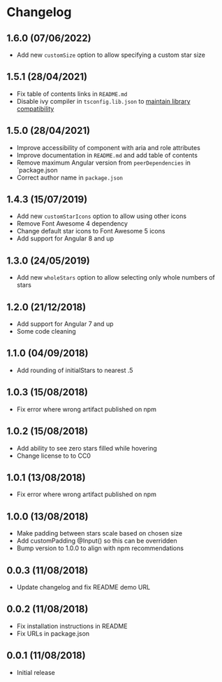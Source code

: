 # Changelog

## 1.6.0 (07/06/2022)

* Add new `customSize` option to allow specifying a custom star size

## 1.5.1 (28/04/2021)

* Fix table of contents links in `README.md`
* Disable ivy compiler in `tsconfig.lib.json` to [maintain library compatibility](https://v9.angular.io/guide/ivy#maintaining-library-compatibility)

## 1.5.0 (28/04/2021)

* Improve accessibility of component with aria and role attributes
* Improve documentation in `README.md` and add table of contents
* Remove maximum Angular version from `peerDependencies` in `package.json
* Correct author name in `package.json`

## 1.4.3 (15/07/2019)

* Add new `customStarIcons` option to allow using other icons
* Remove Font Awesome 4 dependency
* Change default star icons to Font Awesome 5 icons
* Add support for Angular 8 and up

## 1.3.0 (24/05/2019)

* Add new `wholeStars` option to allow selecting only whole numbers of stars

## 1.2.0 (21/12/2018)

* Add support for Angular 7 and up
* Some code cleaning

## 1.1.0 (04/09/2018)

* Add rounding of initialStars to nearest .5

## 1.0.3 (15/08/2018)

* Fix error where wrong artifact published on npm

## 1.0.2 (15/08/2018)

* Add ability to see zero stars filled while hovering
* Change license to to CC0

## 1.0.1 (13/08/2018)

* Fix error where wrong artifact published on npm

## 1.0.0 (13/08/2018)

* Make padding between stars scale based on chosen size
* Add customPadding @Input() so this can be overridden
* Bump version to 1.0.0 to align with npm recommendations

## 0.0.3 (11/08/2018)

* Update changelog and fix README demo URL

## 0.0.2 (11/08/2018)

* Fix installation instructions in README
* Fix URLs in package.json

## 0.0.1 (11/08/2018)

* Initial release
